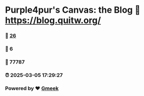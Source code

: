# Purple4pur's Canvas: the Blog :link: https://blog.quitw.org/ 
### :page_facing_up: [26](https://blog.quitw.org//tag.html) 
### :speech_balloon: 6 
### :hibiscus: 77787 
### :alarm_clock: 2025-03-05 17:29:27 
### Powered by :heart: [Gmeek](https://github.com/Meekdai/Gmeek)
